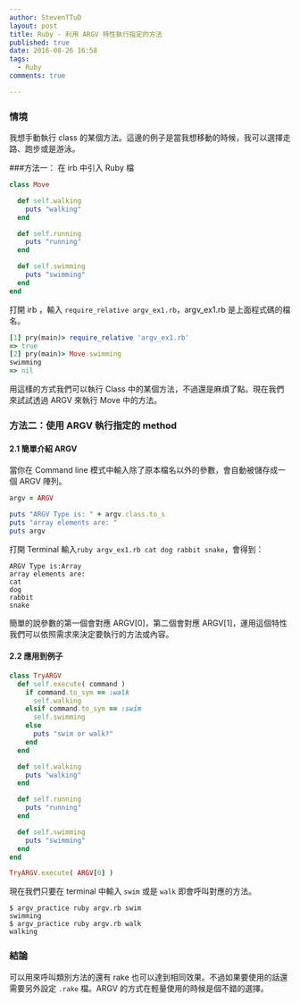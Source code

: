 ```yaml
---
author: StevenTTuD
layout: post
title: Ruby - 利用 ARGV 特性執行指定的方法
published: true
date: 2016-08-26 16:58
tags:
  - Ruby
comments: true

---
```

### 情境

我想手動執行 class 的某個方法。這邊的例子是當我想移動的時候，我可以選擇走路、跑步或是游泳。

###方法一： 在 irb 中引入 Ruby 檔

```rb
class Move

  def self.walking
    puts "walking"
  end

  def self.running
    puts "running"
  end

  def self.swimming
    puts "swimming"
  end
end

```

打開 irb ，輸入 `require_relative argv_ex1.rb`，argv_ex1.rb 是上面程式碼的檔名。

```rb
[1] pry(main)> require_relative 'argv_ex1.rb'
=> true
[2] pry(main)> Move.swimming
swimming
=> nil
```

用這樣的方式我們可以執行 Class 中的某個方法，不過還是麻煩了點。現在我們來試試透過 ARGV 來執行 Move 中的方法。


### 方法二：使用 ARGV 執行指定的 method

#### 2.1 簡單介紹 ARGV

當你在 Command line 模式中輸入除了原本檔名以外的參數，會自動被儲存成一個 ARGV 陣列。

```rb
argv = ARGV

puts "ARGV Type is: " + argv.class.to_s
puts "array elements are: "
puts argv
```

打開 Terminal 輸入`ruby argv_ex1.rb cat dog rabbit snake`，會得到：

```
ARGV Type is:Array
array elements are:
cat
dog
rabbit
snake
```

簡單的說參數的第一個會對應 ARGV[0]，第二個會對應 ARGV[1]，運用這個特性我們可以依照需求來決定要執行的方法或內容。

#### 2.2 應用到例子

```rb
class TryARGV
  def self.execute( command )
    if command.to_sym == :walk
      self.walking
    elsif command.to_sym == :swim
      self.swimming
    else
      puts "swim or walk?"
    end
  end

  def self.walking
    puts "walking"
  end

  def self.running
    puts "running"
  end

  def self.swimming
    puts "swimming"
  end
end

TryARGV.execute( ARGV[0] )
```

現在我們只要在 terminal 中輸入 `swim` 或是 `walk` 即會呼叫對應的方法。

```
$ argv_practice ruby argv.rb swim
swimming
$ argv_practice ruby argv.rb walk
walking
```

### 結論

可以用來呼叫類別方法的還有 rake 也可以達到相同效果。不過如果要使用的話還需要另外設定 `.rake` 檔。ARGV 的方式在輕量使用的時候是個不錯的選擇。